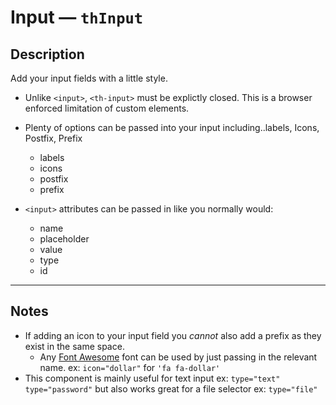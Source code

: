 # Input — `thInput`

## Description

Add your input fields with a little style.

- Unlike `<input>`, `<th-input>` must be explictly closed. This is a browser enforced limitation of custom elements.

- Plenty of options can be passed into your input including..labels, Icons, Postfix, Prefix

  - labels
  - icons
  - postfix
  - prefix


- `<input>` attributes can be passed in like you normally would:

  - name
  - placeholder
  - value
  - type
  - id

---

## Notes

- If adding an icon to your input field you *cannot* also add a prefix as they exist in the same space.
  - Any [Font Awesome](https://fortawesome.github.io/Font-Awesome/icons/ "icons!") font can be used by just passing in the relevant name. ex: `icon="dollar"` for `'fa fa-dollar'`
- This component is mainly useful for text input ex: `type="text"` `type="password"` but also works great for a file selector ex: `type="file"`


